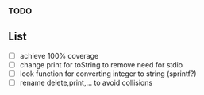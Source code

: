 ### TODO

List
----
- [ ] achieve 100% coverage
- [ ] change print for toString to remove need for stdio
- [ ] look function for converting integer to string (sprintf?)
- [ ] rename delete,print,... to avoid collisions 